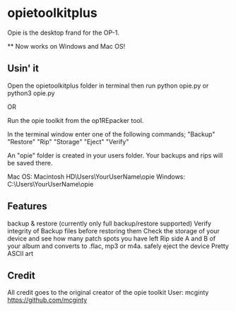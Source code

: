 # opietoolkitplus

Opie is the desktop frand for the OP-1. 

** Now works on Windows and Mac OS! 

## Usin' it

Open the opietoolkitplus folder in terminal 
then run python opie.py or python3 opie.py 

OR 

Run the opie toolkit from the op1REpacker tool.

In the terminal window 
enter one of the following commands; 
"Backup"
"Restore" 
"Rip"
"Storage"
"Eject"
"Verify"

An "opie" folder is created in your users folder. Your backups and rips will be saved there.

Mac OS: Macintosh HD\Users\YourUserName\opie
Windows: C:\Users\YourUserName\opie

## Features
backup & restore (currently only full backup/restore supported)
Verify integrity of Backup files before restoring them 
Check the storage of your device and see how many patch spots you have left
Rip side A and B of your album and converts to .flac, mp3 or m4a. 
safely eject the device 
Pretty ASCII art 


## Credit 
All credit goes to the original creator of the opie toolkit 
User: mcginty 
https://github.com/mcginty
